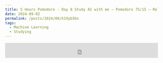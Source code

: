 ```yaml
---
title: 5 Hours Pomodoro - Day 8 Study AI with me — Pomodoro 75/15 — Relaxing LoFi + Rain
date: 2024-09-02
permalink: /posts/2024/09/k19yb5bn
tags:
  - Machine Learning
  - Studying
---
```


<iframe width="100%" height="50" src="https://www.youtube.com/embed/L8kM727SoVw" frameborder="0" allowfullscreen></iframe>
